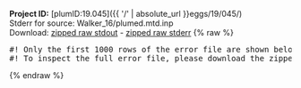 **Project ID:** [plumID:19.045]({{ '/' | absolute_url }}eggs/19/045/)  
Stderr for source:  Walker_16/plumed.mtd.inp   
Download: [zipped raw stdout](plumed.mtd.inp.plumed_master.stdout.txt.zip) - [zipped raw stderr](plumed.mtd.inp.plumed_master.stderr.txt.zip) 
{% raw %}
<pre>
#! Only the first 1000 rows of the error file are shown below
#! To inspect the full error file, please download the zipped raw stderr file above
</pre>
{% endraw %}
